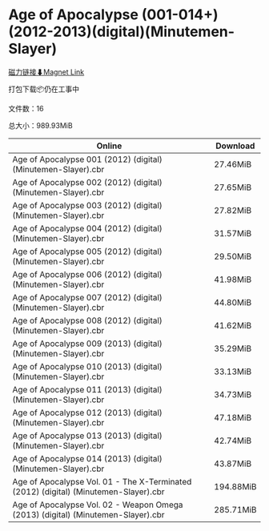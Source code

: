 # Age of Apocalypse (001-014+)(2012-2013)(digital)(Minutemen-Slayer)

[磁力链接⬇Magnet Link](magnet:?xt=urn:btih:a3cf71e06b9505509801dc09a043fdb4d7e29e3d&dn=Age%20of%20Apocalypse%20%28001-014%2B%29%282012-2013%29%28digital%29%28Minutemen-Slayer%29)

打包下载📦仍在工事中

文件数：16

总大小：989.93MiB

Online | Download
--- | ---
Age of Apocalypse 001 (2012) (digital) (Minutemen-Slayer).cbr | 27.46MiB
Age of Apocalypse 002 (2012) (digital) (Minutemen-Slayer).cbr | 27.65MiB
Age of Apocalypse 003 (2012) (digital) (Minutemen-Slayer).cbr | 27.82MiB
Age of Apocalypse 004 (2012) (digital) (Minutemen-Slayer).cbr | 31.57MiB
Age of Apocalypse 005 (2012) (digital) (Minutemen-Slayer).cbr | 29.50MiB
Age of Apocalypse 006 (2012) (digital) (Minutemen-Slayer).cbr | 41.98MiB
Age of Apocalypse 007 (2012) (digital) (Minutemen-Slayer).cbr | 44.80MiB
Age of Apocalypse 008 (2012) (digital) (Minutemen-Slayer).cbr | 41.62MiB
Age of Apocalypse 009 (2013) (digital) (Minutemen-Slayer).cbr | 35.29MiB
Age of Apocalypse 010 (2013) (digital) (Minutemen-Slayer).cbr | 33.13MiB
Age of Apocalypse 011 (2013) (digital) (Minutemen-Slayer).cbr | 34.73MiB
Age of Apocalypse 012 (2013) (digital) (Minutemen-Slayer).cbr | 47.18MiB
Age of Apocalypse 013 (2013) (digital) (Minutemen-Slayer).cbr | 42.74MiB
Age of Apocalypse 014 (2013) (digital) (Minutemen-Slayer).cbr | 43.87MiB
Age of Apocalypse Vol. 01 - The X-Terminated (2012) (digital) (Minutemen-Slayer).cbr | 194.88MiB
Age of Apocalypse Vol. 02 - Weapon Omega (2013) (digital) (Minutemen-Slayer).cbr | 285.71MiB